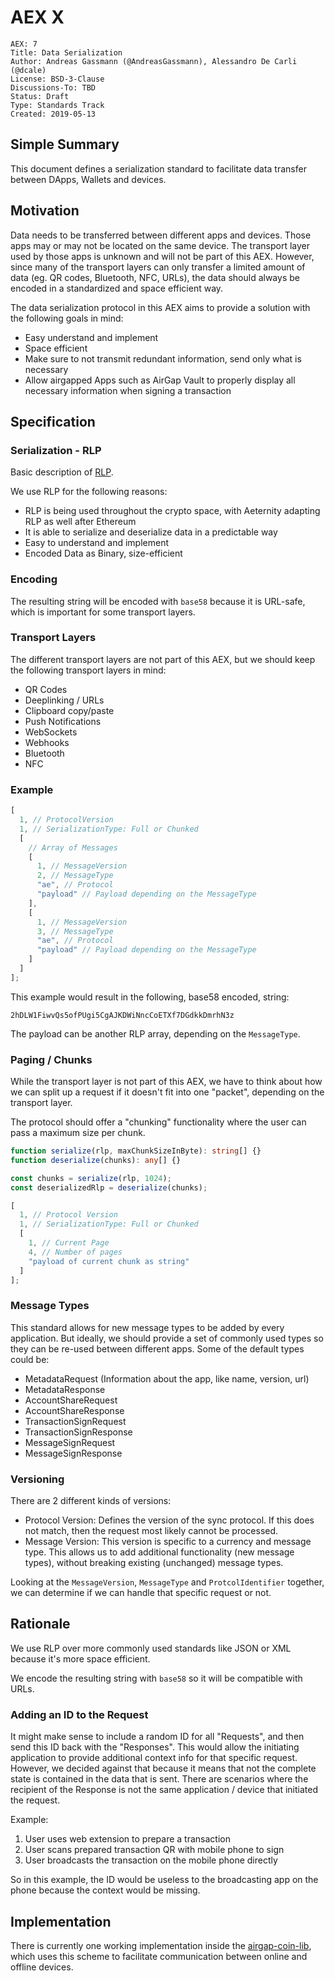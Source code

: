 # AEX X

```
AEX: 7
Title: Data Serialization
Author: Andreas Gassmann (@AndreasGassmann), Alessandro De Carli (@dcale)
License: BSD-3-Clause
Discussions-To: TBD
Status: Draft
Type: Standards Track
Created: 2019-05-13
```

## Simple Summary

This document defines a serialization standard to facilitate data transfer between DApps, Wallets and devices.

## Motivation

Data needs to be transferred between different apps and devices. Those apps may or may not be located on the same device. The transport layer used by those apps is unknown and will not be part of this AEX. However, since many of the transport layers can only transfer a limited amount of data (eg. QR codes, Bluetooth, NFC, URLs), the data should always be encoded in a standardized and space efficient way.

The data serialization protocol in this AEX aims to provide a solution with the following goals in mind:

- Easy understand and implement
- Space efficient
- Make sure to not transmit redundant information, send only what is necessary
- Allow airgapped Apps such as AirGap Vault to properly display all necessary information when signing a transaction

## Specification

### Serialization - RLP

Basic description of [RLP](https://github.com/ethereum/wiki/wiki/RLP).

We use RLP for the following reasons:

- RLP is being used throughout the crypto space, with Aeternity adapting RLP as well after Ethereum
- It is able to serialize and deserialize data in a predictable way
- Easy to understand and implement
- Encoded Data as Binary, size-efficient

### Encoding

The resulting string will be encoded with `base58` because it is URL-safe, which is important for some transport layers.

### Transport Layers

The different transport layers are not part of this AEX, but we should keep the following transport layers in mind:

- QR Codes
- Deeplinking / URLs
- Clipboard copy/paste
- Push Notifications
- WebSockets
- Webhooks
- Bluetooth
- NFC

### Example

```typescript
[
  1, // ProtocolVersion
  1, // SerializationType: Full or Chunked
  [
    // Array of Messages
    [
      1, // MessageVersion
      2, // MessageType
      "ae", // Protocol
      "payload" // Payload depending on the MessageType
    ],
    [
      1, // MessageVersion
      3, // MessageType
      "ae", // Protocol
      "payload" // Payload depending on the MessageType
    ]
  ]
];
```

This example would result in the following, base58 encoded, string:

```
2hDLW1FiwvQs5ofPUgi5CgAJKDWiNncCoETXf7DGdkkDmrhN3z
```

The payload can be another RLP array, depending on the `MessageType`.

### Paging / Chunks

While the transport layer is not part of this AEX, we have to think about how we can split up a request if it doesn't fit into one "packet", depending on the transport layer.

The protocol should offer a "chunking" functionality where the user can pass a maximum size per chunk.

```typescript
function serialize(rlp, maxChunkSizeInByte): string[] {}
function deserialize(chunks): any[] {}

const chunks = serialize(rlp, 1024);
const deserializedRlp = deserialize(chunks);
```

```typescript
[
  1, // Protocol Version
  1, // SerializationType: Full or Chunked
  [
    1, // Current Page
    4, // Number of pages
    "payload of current chunk as string"
  ]
];
```

### Message Types

This standard allows for new message types to be added by every application. But ideally, we should provide a set of commonly used types so they can be re-used between different apps. Some of the default types could be:

- MetadataRequest (Information about the app, like name, version, url)
- MetadataResponse
- AccountShareRequest
- AccountShareResponse
- TransactionSignRequest
- TransactionSignResponse
- MessageSignRequest
- MessageSignResponse

### Versioning

There are 2 different kinds of versions:

- Protocol Version: Defines the version of the sync protocol. If this does not match, then the request most likely cannot be processed.
- Message Version: This version is specific to a currency and message type. This allows us to add additional functionality (new message types), without breaking existing (unchanged) message types.

Looking at the `MessageVersion`, `MessageType` and `ProtcolIdentifier` together, we can determine if we can handle that specific request or not.

## Rationale

We use RLP over more commonly used standards like JSON or XML because it's more space efficient.

We encode the resulting string with `base58` so it will be compatible with URLs.

### Adding an ID to the Request

It might make sense to include a random ID for all "Requests", and then send this ID back with the "Responses". This would allow the initiating application to provide additional context info for that specific request. However, we decided against that because it means that not the complete state is contained in the data that is sent. There are scenarios where the recipient of the Response is not the same application / device that initiated the request.

Example:

1. User uses web extension to prepare a transaction
2. User scans prepared transaction QR with mobile phone to sign
3. User broadcasts the transaction on the mobile phone directly

So in this example, the ID would be useless to the broadcasting app on the phone because the context would be missing.

## Implementation

There is currently one working implementation inside the [airgap-coin-lib](https://airgap-it.github.io/airgap-coin-lib/#/serialization), which uses this scheme to facilitate communication between online and offline devices.
